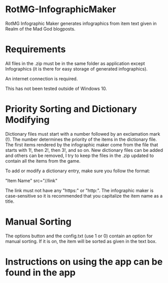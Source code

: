 # RotMG-InfographicMaker
RotMG Infographic Maker generates infographics from item text given in Realm of the Mad God blogposts.

# Requirements
All files in the .zip must be in the same folder as application except Infographics (it is there for easy storage of generated infographics).

An internet connection is required.

This has not been tested outside of Windows 10.

# Priority Sorting and Dictionary Modifying
Dictionary files must start with a number followed by an exclamation mark (!). The number determines the priority of the items in the dictionary file. The first items rendered by the infographic maker come from the file that starts with 1!, then 2!, then 3!, and so on. New dictionary files can be added and others can be removed, I try to keep the files in the .zip updated to contain all the items from the game.

To add or modify a dictionary entry, make sure you follow the format:

"Item Name" src="//link"

The link must not have any "https:" or "http:". The infographic maker is case-sensitive so it is recommended that you capitalize the item name as a title.

# Manual Sorting
The options button and the config.txt (use 1 or 0) contain an option for manual sorting. If it is on, the item will be sorted as given in the text box.

# Instructions on using the app can be found in the app
